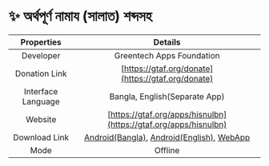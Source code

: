 # ✨ অর্থপূর্ণ নামায (সালাত) শব্দসহ


|     Properties     |                                                                                                           Details                                                                                                           |
| :----------------: | :-------------------------------------------------------------------------------------------------------------------------------------------------------------------------------------------------------------------------: |
|      Developer     |                                                                                                  Greentech Apps Foundation                                                                                                  |
|    Donation Link   |                                                                                      [https://gtaf.org/donate](https://gtaf.org/donate)                                                                                     |
| Interface Language |                                                                                                Bangla, English(Separate App)                                                                                                |
|       Website      |                                                                               [https://gtaf.org/apps/hisnulbn](https://gtaf.org/apps/hisnulbn)                                                                              |
|    Download Link   | [Android(Bangla)](https://play.google.com/store/apps/details?id=com.greentech.hisnulmuslimbn), [Android(English)](https://play.google.com/store/apps/details?id=com.greentech.hisnulmuslim), [WebApp](https://dua.gtaf.org) |
|        Mode        |                                                                                                           Offline                                                                                                           |
